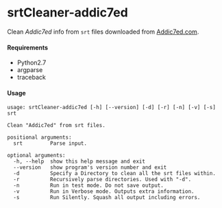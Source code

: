 srtCleaner-addic7ed
==========

Clean _Addic7ed_ info from `srt` files downloaded from [Addic7ed.com](http://www.addic7ed.com/index.php).

#### Requirements
* Python2.7
* argparse
* traceback

#### Usage
```
usage: srtCleaner-addic7ed [-h] [--version] [-d] [-r] [-n] [-v] [-s] srt

Clean "Addic7ed" from srt files.

positional arguments:
  srt         Parse input.

optional arguments:
  -h, --help  show this help message and exit
  --version   show program's version number and exit
  -d          Specify a Directory to clean all the srt files within.
  -r          Recursively parse directories. Used with "-d".
  -n          Run in test mode. Do not save output.
  -v          Run in Verbose mode. Outputs extra information.
  -s          Run Silently. Squash all output including errors.
```

